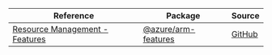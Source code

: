 | Reference | Package | Source |
|---|---|---|
|[Resource Management - Features](arm-features-readme.md)|[@azure/arm-features](https://www.npmjs.com/package/@azure/arm-features)|[GitHub](https://github.com/Azure/azure-sdk-for-js/blob/main/sdk/features/arm-features)|
